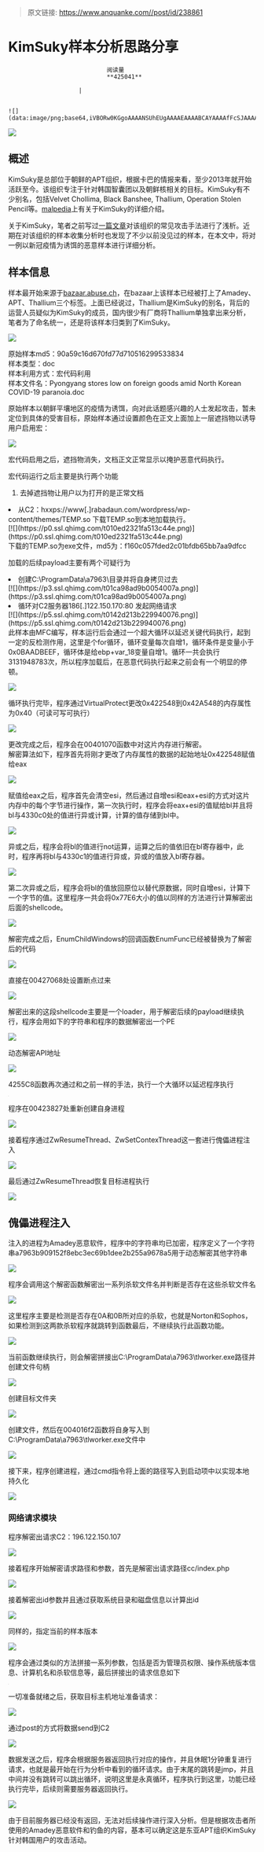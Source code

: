 > 原文链接: https://www.anquanke.com//post/id/238861 


# KimSuky样本分析思路分享


                                阅读量   
                                **425041**
                            
                        |
                        
                                                                                                                                    ![](data:image/png;base64,iVBORw0KGgoAAAANSUhEUgAAAAEAAAABCAYAAAAfFcSJAAAAAXNSR0IArs4c6QAAAARnQU1BAACxjwv8YQUAAAAJcEhZcwAADsQAAA7EAZUrDhsAAAANSURBVBhXYzh8+PB/AAffA0nNPuCLAAAAAElFTkSuQmCC)
                                                                                            



[![](https://p2.ssl.qhimg.com/t01975e6d218a82acd1.jpg)](https://p2.ssl.qhimg.com/t01975e6d218a82acd1.jpg)



## 概述

KimSuky是总部位于朝鲜的APT组织，根据卡巴的情报来看，至少2013年就开始活跃至今。该组织专注于针对韩国智囊团以及朝鲜核相关的目标。KimSuky有不少别名，包括Velvet Chollima, Black Banshee, Thallium, Operation Stolen Pencil等。[malpedia](https://malpedia.caad.fkie.fraunhofer.de/actor/kimsuky)上有关于KimSuky的详细介绍。

关于KimSuky，笔者之前写过[一篇文章](https://www.anquanke.com/post/id/219593#h2-13)对该组织的常见攻击手法进行了浅析。近期在对该组织的样本收集分析时也发现了不少以前没见过的样本，在本文中，将对一例以新冠疫情为诱饵的恶意样本进行详细分析。



## 样本信息

样本最开始来源于[bazaar.abuse.ch](https://bazaar.abuse.ch/sample/70fa2300d7932ab901c19878bf109bdd9e078e96380879ca2ce2c3f9fc5c7665/)，在bazaar上该样本已经被打上了Amadey、APT、Thallium三个标签。上面已经说过，Thallium是KimSuky的别名，背后的运营人员疑似为KimSuky的成员，国内很少有厂商将Thallium单独拿出来分析，笔者为了命名统一，还是将该样本归类到了KimSuky。

[![](https://p5.ssl.qhimg.com/t0191050fe40c73c84e.png)](https://p5.ssl.qhimg.com/t0191050fe40c73c84e.png)

原始样本md5：90a59c16d670fd77d710516299533834<br>
样本类型：doc<br>
样本利用方式：宏代码利用<br>
样本文件名：Pyongyang stores low on foreign goods amid North Korean COVID-19 paranoia.doc

原始样本以朝鲜平壤地区的疫情为诱饵，向对此话题感兴趣的人士发起攻击，暂未定位到具体的受害目标，原始样本通过设置颜色在正文上面加上一层遮挡物以诱导用户启用宏：

[![](https://p4.ssl.qhimg.com/t01285a921e4765ad36.png)](https://p4.ssl.qhimg.com/t01285a921e4765ad36.png)

宏代码启用之后，遮挡物消失，文档正文正常显示以掩护恶意代码执行。

宏代码运行之后主要是执行两个功能
1. 去掉遮挡物让用户以为打开的是正常文档
<li>从C2：hxxps://www[.]rabadaun.com/wordpress/wp-content/themes/TEMP.so 下载TEMP.so到本地加载执行。<br>[![](https://p0.ssl.qhimg.com/t010ed2321fa513c44e.png)](https://p0.ssl.qhimg.com/t010ed2321fa513c44e.png)
</li>
下载的TEMP.so为exe文件，md5为：f160c057fded2c01bfdb65bb7aa9dfcc

加载的后续payload主要有两个可疑行为
<li>创建C:\ProgramData\a7963\目录并将自身拷贝过去<br>[![](https://p3.ssl.qhimg.com/t01ca98ad9b0054007a.png)](https://p3.ssl.qhimg.com/t01ca98ad9b0054007a.png)
</li>
<li>循环对C2服务器186[.]122.150.170:80 发起网络请求<br>[![](https://p5.ssl.qhimg.com/t0142d213b229940076.png)](https://p5.ssl.qhimg.com/t0142d213b229940076.png)
</li>
此样本由MFC编写，样本运行后会通过一个超大循环以延迟关键代码执行，起到一定的反检测作用，这里是个for循环，循环变量每次自增1，循环条件是变量小于0x0BAADBEEF，循环体是给ebp+var_18变量自增1。循环一共会执行3131948783次，所以程序加载后，在恶意代码执行起来之前会有一个明显的停顿。

[![](https://p5.ssl.qhimg.com/t01bfb486a8c46fb889.png)](https://p5.ssl.qhimg.com/t01bfb486a8c46fb889.png)

循环执行完毕，程序通过VirtualProtect更改0x422548到0x42A548的内存属性为0x40（可读可写可执行）

[![](https://p4.ssl.qhimg.com/t01564a95baa6dfa6ac.png)](https://p4.ssl.qhimg.com/t01564a95baa6dfa6ac.png)

更改完成之后，程序会在00401070函数中对这片内存进行解密。<br>
解密算法如下，程序首先将刚才更改了内存属性的数据的起始地址0x422548赋值给eax

[![](https://p4.ssl.qhimg.com/t01394203655f2e69c9.png)](https://p4.ssl.qhimg.com/t01394203655f2e69c9.png)

赋值给eax之后，程序首先会清空esi，然后通过自增esi和eax+esi的方式对这片内存中的每个字节进行操作，第一次执行时，程序会将eax+esi的值赋给bl并且将bl与4330c0处的值进行异或计算，计算的值存储到bl中。

[![](https://p5.ssl.qhimg.com/t010202a211c633e2f3.png)](https://p5.ssl.qhimg.com/t010202a211c633e2f3.png)

异或之后，程序会将bl的值进行not运算，运算之后的值依旧在bl寄存器中，此时，程序再将bl与4330c1的值进行异或，异或的值放入bl寄存器。

[![](https://p2.ssl.qhimg.com/t01e22b75371749c723.png)](https://p2.ssl.qhimg.com/t01e22b75371749c723.png)

第二次异或之后，程序会将bl的值放回原位以替代原数据，同时自增esi，计算下一个字节的值。这里程序一共会将0x77E6大小的值以同样的方法进行计算解密出后面的shellcode。

[![](https://p4.ssl.qhimg.com/t01307581d8f84182aa.png)](https://p4.ssl.qhimg.com/t01307581d8f84182aa.png)

解密完成之后，EnumChildWindows的回调函数EnumFunc已经被替换为了解密后的代码

[![](https://p4.ssl.qhimg.com/t01402b7a09c48decf5.png)](https://p4.ssl.qhimg.com/t01402b7a09c48decf5.png)

直接在00427068处设置断点过来

[![](https://p2.ssl.qhimg.com/t01529cf8bfe54b518b.png)](https://p2.ssl.qhimg.com/t01529cf8bfe54b518b.png)

解密出来的这段shellcode主要是一个loader，用于解密后续的payload继续执行，程序会用如下的字符串和程序的数据解密出一个PE

[![](https://p1.ssl.qhimg.com/t01bd46caa8f9a75a07.png)](https://p1.ssl.qhimg.com/t01bd46caa8f9a75a07.png)

动态解密API地址

[![](https://p4.ssl.qhimg.com/t015c0276dcf2f6aac4.png)](https://p4.ssl.qhimg.com/t015c0276dcf2f6aac4.png)

4255C8函数再次通过和之前一样的手法，执行一个大循环以延迟程序执行

[![](data:image/png;base64,iVBORw0KGgoAAAANSUhEUgAAAAEAAAABCAYAAAAfFcSJAAAAAXNSR0IArs4c6QAAAARnQU1BAACxjwv8YQUAAAAJcEhZcwAADsQAAA7EAZUrDhsAAAANSURBVBhXYzh8+PB/AAffA0nNPuCLAAAAAElFTkSuQmCC)](https://p3.ssl.qhimg.com/t01a61f82833c7dff3f.png)

程序在00423827处重新创建自身进程

[![](https://p1.ssl.qhimg.com/t017ca97ce6509e5066.png)](https://p1.ssl.qhimg.com/t017ca97ce6509e5066.png)

接着程序通过ZwResumeThread、ZwSetContexThread这一套进行傀儡进程注入

[![](https://p1.ssl.qhimg.com/t0188e40df2d9604f48.png)](https://p1.ssl.qhimg.com/t0188e40df2d9604f48.png)

最后通过ZwResumeThread恢复目标进程执行

[![](https://p2.ssl.qhimg.com/t0118944927032f4ca3.png)](https://p2.ssl.qhimg.com/t0118944927032f4ca3.png)



## 傀儡进程注入

注入的进程为Amadey恶意软件，程序中的字符串均已加密，程序定义了一个字符串a7963b909152f8ebc3ec69b1dee2b255a9678a5用于动态解密其他字符串

[![](https://p0.ssl.qhimg.com/t0159c879a316092b83.png)](https://p0.ssl.qhimg.com/t0159c879a316092b83.png)

程序会调用这个解密函数解密出一系列杀软文件名并判断是否存在这些杀软文件名

[![](https://p0.ssl.qhimg.com/t01f08d09282d4e2e9c.png)](https://p0.ssl.qhimg.com/t01f08d09282d4e2e9c.png)

这里程序主要是检测是否存在0A和0B所对应的杀软，也就是Norton和Sophos，如果检测到这两款杀软程序就跳转到函数最后，不继续执行此函数功能。

[![](https://p4.ssl.qhimg.com/t012c1f3e6be43835ac.png)](https://p4.ssl.qhimg.com/t012c1f3e6be43835ac.png)

当前函数继续执行，则会解密拼接出C:\ProgramData\a7963\tlworker.exe路径并创建文件句柄

[![](https://p5.ssl.qhimg.com/t0176c4b60bb785a1c5.png)](https://p5.ssl.qhimg.com/t0176c4b60bb785a1c5.png)

创建目标文件夹

[![](https://p3.ssl.qhimg.com/t01f71f3f8f4ae2a371.png)](https://p3.ssl.qhimg.com/t01f71f3f8f4ae2a371.png)

创建文件，然后在004016f2函数将自身写入到C:\ProgramData\a7963\tlworker.exe文件中

[![](https://p0.ssl.qhimg.com/t011fc2aff3d6c37a83.png)](https://p0.ssl.qhimg.com/t011fc2aff3d6c37a83.png)

接下来，程序创建进程，通过cmd指令将上面的路径写入到启动项中以实现本地持久化

[![](https://p5.ssl.qhimg.com/t01f3b905056db096fa.png)](https://p5.ssl.qhimg.com/t01f3b905056db096fa.png)

### <a class="reference-link" name="%E7%BD%91%E7%BB%9C%E8%AF%B7%E6%B1%82%E6%A8%A1%E5%9D%97"></a>网络请求模块

程序解密出请求C2：196.122.150.107

[![](https://p1.ssl.qhimg.com/t01f2c5b3da792b8b25.png)](https://p1.ssl.qhimg.com/t01f2c5b3da792b8b25.png)

接着程序开始解密请求路径和参数，首先是解密出请求路径cc/index.php

[![](https://p1.ssl.qhimg.com/t01e8af53cca5cdd9b8.png)](https://p1.ssl.qhimg.com/t01e8af53cca5cdd9b8.png)

接着解密出id参数并且通过获取系统目录和磁盘信息以计算出id

[![](https://p1.ssl.qhimg.com/t01861bce80b36ec3f5.png)](https://p1.ssl.qhimg.com/t01861bce80b36ec3f5.png)

同样的，指定当前的样本版本

[![](https://p3.ssl.qhimg.com/t0139791eb70ae4e64e.png)](https://p3.ssl.qhimg.com/t0139791eb70ae4e64e.png)

程序会通过类似的方法拼接一系列参数，包括是否为管理员权限、操作系统版本信息、计算机名和杀软信息等，最后拼接出的请求信息如下

[![](data:image/png;base64,iVBORw0KGgoAAAANSUhEUgAAAAEAAAABCAYAAAAfFcSJAAAAAXNSR0IArs4c6QAAAARnQU1BAACxjwv8YQUAAAAJcEhZcwAADsQAAA7EAZUrDhsAAAANSURBVBhXYzh8+PB/AAffA0nNPuCLAAAAAElFTkSuQmCC)](https://p3.ssl.qhimg.com/t018d25fce34beb23e8.png)

一切准备就绪之后，获取目标主机地址准备请求：

[![](https://p5.ssl.qhimg.com/t01cf05b32ecc572e3b.png)](https://p5.ssl.qhimg.com/t01cf05b32ecc572e3b.png)

通过post的方式将数据send到C2

[![](https://p4.ssl.qhimg.com/t012aadc9f32eb93954.png)](https://p4.ssl.qhimg.com/t012aadc9f32eb93954.png)

数据发送之后，程序会根据服务器返回执行对应的操作，并且休眠1分钟重复进行请求，也就是最开始在行为分析中看到的循环请求。由于末尾的跳转是jmp，并且中间并没有跳转可以跳出循环，说明这里是永真循环，程序执行到这里，功能已经执行完毕，后续则需要服务器返回执行。

[![](https://p0.ssl.qhimg.com/t0160506a7851262f7f.png)](https://p0.ssl.qhimg.com/t0160506a7851262f7f.png)

由于目前服务器已经没有返回，无法对后续操作进行深入分析。但是根据攻击者所使用的Amadey恶意软件和钓鱼的内容，基本可以确定这是东亚APT组织KimSuky针对韩国用户的攻击活动。
